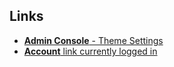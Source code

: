 
## Links
- [**Admin Console** - Theme Settings](http://localhost:8480/auth/admin/master/console/#/realms/bookmarks/theme-settings)
- [**Account** link currently logged in](http://localhost:8480/auth/realms/bookmarks/account/)
